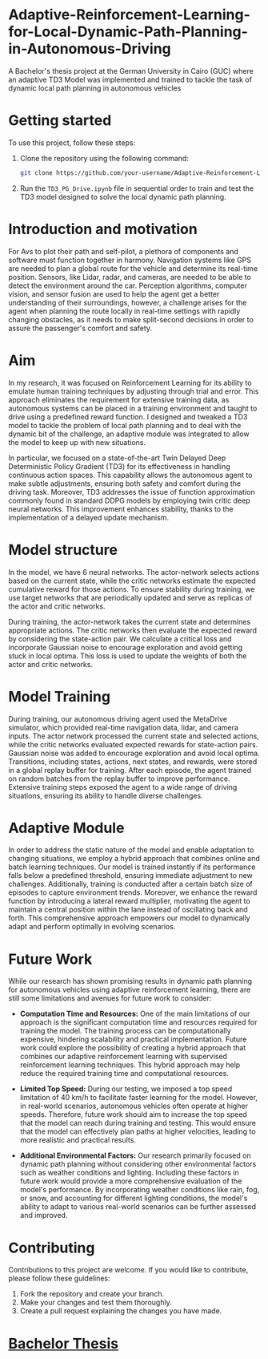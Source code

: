 # Adaptive-Reinforcement-Learning-for-Local-Dynamic-Path-Planning-in-Autonomous-Driving
A Bachelor's thesis project at the German University in Cairo (GUC) where an adaptive TD3 Model was implemented and trained to tackle the task of dynamic local path planning in autonomous vehicles
# Getting started 
To use this project, follow these steps:
1. Clone the repository using the following command:
    ```bash
    git clone https://github.com/your-username/Adaptive-Reinforcement-Learning-for-Local-Dynamic-Path-Planning-in-Autonomous-Driving.git
   ```
2. Run the `TD3_PG_Drive.ipynb` file in sequential order to train and test the TD3 model designed to solve the local dynamic path planning.

# Introduction and motivation
For Avs to plot their path and self-pilot, a plethora of components and software must function together in harmony. Navigation systems like GPS are needed to plan a global route for the vehicle and determine its real-time position. Sensors, like Lidar, radar, and cameras, are needed to be able to detect the environment around the car. Perception algorithms, computer vision, and sensor fusion are used to help the agent get a better understanding of their surroundings, however, a challenge arises for the agent when planning the route locally in real-time settings with rapidly changing obstacles, as it needs to make split-second decisions in order to assure the passenger's comfort and safety.

# Aim 
In my research, it was focused on Reinforcement Learning for its ability to emulate human training techniques by adjusting through trial and error. This approach eliminates the requirement for extensive training data, as autonomous systems can be placed in a training environment and taught to drive using a predefined reward function. I designed and tweaked a TD3 model to tackle the problem of local path planning and to deal with the dynamic bit of the challenge, an adaptive module was integrated to allow the model to keep up with new situations.

In particular, we focused on a state-of-the-art Twin Delayed Deep Deterministic Policy Gradient (TD3) for its effectiveness in handling continuous action spaces. This capability allows the autonomous agent to make subtle adjustments, ensuring both safety and comfort during the driving task. Moreover, TD3 addresses the issue of function approximation commonly found in standard DDPG models by employing twin critic deep neural networks. This improvement enhances stability, thanks to the implementation of a delayed update mechanism.

# Model structure 
In the model, we have 6 neural networks. The actor-network selects actions based on the current state, while the critic networks estimate the expected cumulative reward for those actions. To ensure stability during training, we use target networks that are periodically updated and serve as replicas of the actor and critic networks. 

During training, the actor-network takes the current state and determines appropriate actions. The critic networks then evaluate the expected reward by considering the state-action pair. We calculate a critical loss and incorporate Gaussian noise to encourage exploration and avoid getting stuck in local optima. This loss is used to update the weights of both the actor and critic networks.

# Model Training 
During training, our autonomous driving agent used the MetaDrive simulator, which provided real-time navigation data, lidar, and camera inputs. The actor network processed the current state and selected actions, while the critic networks evaluated expected rewards for state-action pairs. Gaussian noise was added to encourage exploration and avoid local optima. Transitions, including states, actions, next states, and rewards, were stored in a global replay buffer for training. After each episode, the agent trained on random batches from the replay buffer to improve performance. Extensive training steps exposed the agent to a wide range of driving situations, ensuring its ability to handle diverse challenges.

# Adaptive Module 
In order to address the static nature of the model and enable adaptation to changing situations, we employ a hybrid approach that combines online and batch learning techniques. Our model is trained instantly if its performance falls below a predefined threshold, ensuring immediate adjustment to new challenges. Additionally, training is conducted after a certain batch size of episodes to capture environment trends. Moreover, we enhance the reward function by introducing a lateral reward multiplier, motivating the agent to maintain a central position within the lane instead of oscillating back and forth. This comprehensive approach empowers our model to dynamically adapt and perform optimally in evolving scenarios.

# Future Work 
While our research has shown promising results in dynamic path planning for autonomous vehicles using adaptive reinforcement learning, there are still some limitations and avenues for future work to consider:

- **Computation Time and Resources:** One of the main limitations of our approach is the significant computation time and resources required for training the model. The training process can be computationally expensive, hindering scalability and practical implementation. Future work could explore the possibility of creating a hybrid approach that combines our adaptive reinforcement learning with supervised reinforcement learning techniques. This hybrid approach may help reduce the required training time and computational resources.

- **Limited Top Speed:** During our testing, we imposed a top speed limitation of 40 km/h to facilitate faster learning for the model. However, in real-world scenarios, autonomous vehicles often operate at higher speeds. Therefore, future work should aim to increase the top speed that the model can reach during training and testing. This would ensure that the model can effectively plan paths at higher velocities, leading to more realistic and practical results.

- **Additional Environmental Factors:** Our research primarily focused on dynamic path planning without considering other environmental factors such as weather conditions and lighting. Including these factors in future work would provide a more comprehensive evaluation of the model's performance. By incorporating weather conditions like rain, fog, or snow, and accounting for different lighting conditions, the model's ability to adapt to various real-world scenarios can be further assessed and improved.

# Contributing
Contributions to this project are welcome. If you would like to contribute, please follow these guidelines:
1. Fork the repository and create your branch.
2. Make your changes and test them thoroughly.
3. Create a pull request explaining the changes you have made.

# [Bachelor Thesis](https://drive.google.com/file/d/16GHCec4T0BO8XM4cqjz1L9-c0ZB6gpOu/view?usp=sharing)
